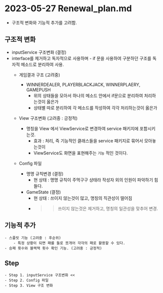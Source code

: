 # 2023-05-27 Renewal_plan.md
- 구조적 변화와 기능적 추가를 고려함.

## 구조적 변화
- inputService 구조변화 (결정)
 - interface를 제거하고 독자적으로 사용하며 
		- if 문을 사용하여 구분하던 구조를 독자적 메소드로 분리하여 사용.
	- 게임결과 구조 (고려중)
		- WINNERDEALER, PLAYERBLACKJACK, WINNERPLAERY, GAMEPUSH
			- 위의 상태들을 모아서 하나의 메소드 안에서 if문으로 분리하여 처리하는것이 옳은가
			- 상태별 따로 분리하여 각 메소드를 작성하여 각각 처리하는것이 옳은가
	- View 구조변화 (고려중 : 긍정적)
		- 명칭을 View 에서 ViewService로 변경하여 service 패키지에 포함시키는것.
			- 효과 : 처리, 즉 기능적인 클래스들을 service 패키지로 묶어서 모아놓는것이 
			- ViewService도 화면을 표현해주는 `기능` 적인 것이다.
	
	- Config 파일
		- 명명 규칙변경 (결정)
			- 현 상태 : 명명 규칙이 주먹구구 상태라 작성자 외의 인원이 파악하기 힘들다.
		- GameState (결정)
			- 현 상태 : 쓰이지 않는것이 많고, 명칭의 직관성이 떨어짐
			- >> 쓰이지 않는것은 제거하고, 명칭의 일관성을 맞추어 변경.
## 기능적 추가
	- 스플릿 기능 (고려중 : 후순위)
		- 특정 상황이 되면 패를 둘로 쪼개어 각각의 패로 활용할 수 있다.
	- 승패 횟수와 블랙잭 횟수 확인 기능. (고려중 : 긍정적)

## Step
	- Step 1. inputService 구조변화	<< 
    - Step 2. Config 파일 
    - Step 3. View 구조 변화
